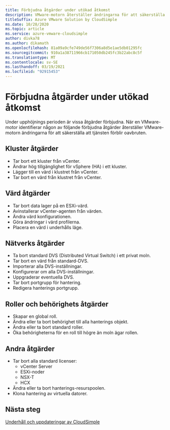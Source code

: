 ```yaml
---
title: Förbjudna åtgärder under utökad åtkomst
description: VMware-motorn återställer ändringarna för att säkerställa att tjänsten förblir oavbruten när VMware-motorn identifierar någon av följande förbjudna åtgärder.
titleSuffix: Azure VMware Solution by CloudSimple
ms.date: 10/28/2020
ms.topic: article
ms.service: azure-vmware-cloudsimple
author: divka78
ms.author: dikamath
ms.openlocfilehash: 81a09a9cfe749de56f7306a8d5e1ae5db01295fc
ms.sourcegitcommit: 910a1a38711966cb171050db245fc3b22abc8c5f
ms.translationtype: MT
ms.contentlocale: sv-SE
ms.lasthandoff: 03/19/2021
ms.locfileid: "92915453"
---
```

# <a name="forbidden-actions-during-elevated-access"></a>Förbjudna åtgärder under utökad åtkomst

Under upphöjnings perioden är vissa åtgärder förbjudna. När en VMware-motor identifierar någon av följande förbjudna åtgärder återställer VMware-motorn ändringarna för att säkerställa att tjänsten förblir oavbruten.

## <a name="cluster-actions"></a>Kluster åtgärder

- Tar bort ett kluster från vCenter.
- Ändrar hög tillgänglighet för vSphere (HA) i ett kluster.
- Lägger till en värd i klustret från vCenter.
- Tar bort en värd från klustret från vCenter.

## <a name="host-actions"></a>Värd åtgärder

- Tar bort data lager på en ESXi-värd.
- Avinstallerar vCenter-agenten från värden.
- Ändra värd konfigurationen.
- Göra ändringar i värd profilerna.
- Placera en värd i underhålls läge.

## <a name="network-actions"></a>Nätverks åtgärder

- Ta bort standard DVS (Distributed Virtual Switch) i ett privat moln.
- Tar bort en värd från standard-DVS.
- Importerar alla DVS-inställningar.
- Konfigurerar om alla DVS-inställningar.
- Uppgraderar eventuella DVS.
- Tar bort portgrupp för hantering.
- Redigera hanterings portgrupp.

## <a name="roles-and-permissions-actions"></a>Roller och behörighets åtgärder

- Skapar en global roll.
- Ändra eller ta bort behörighet till alla hanterings objekt.
- Ändra eller ta bort standard roller.
- Öka behörigheterna för en roll till högre än moln ägar rollen.

## <a name="other-actions"></a>Andra åtgärder

- Tar bort alla standard licenser:
  - vCenter Server
  - ESXi-noder
  - NSX-T
  - HCX
- Ändra eller ta bort hanterings-resurspoolen.
- Klona hantering av virtuella datorer.


## <a name="next-steps"></a>Nästa steg
[Underhåll och uppdateringar av CloudSimple](cloudsimple-maintenance-updates.md) 
